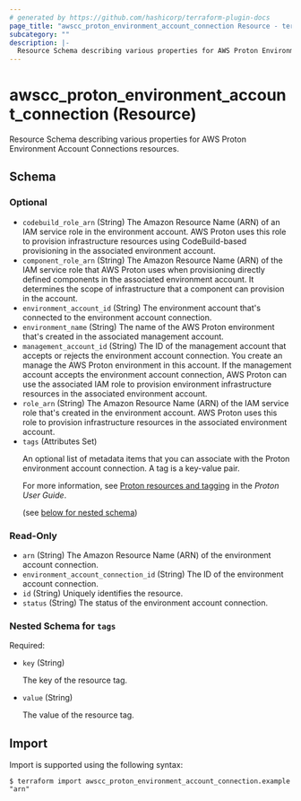 ```yaml
---
# generated by https://github.com/hashicorp/terraform-plugin-docs
page_title: "awscc_proton_environment_account_connection Resource - terraform-provider-awscc"
subcategory: ""
description: |-
  Resource Schema describing various properties for AWS Proton Environment Account Connections resources.
---
```


# awscc_proton_environment_account_connection (Resource)

Resource Schema describing various properties for AWS Proton Environment Account Connections resources.



<!-- schema generated by tfplugindocs -->
## Schema

### Optional

- `codebuild_role_arn` (String) The Amazon Resource Name (ARN) of an IAM service role in the environment account. AWS Proton uses this role to provision infrastructure resources using CodeBuild-based provisioning in the associated environment account.
- `component_role_arn` (String) The Amazon Resource Name (ARN) of the IAM service role that AWS Proton uses when provisioning directly defined components in the associated environment account. It determines the scope of infrastructure that a component can provision in the account.
- `environment_account_id` (String) The environment account that's connected to the environment account connection.
- `environment_name` (String) The name of the AWS Proton environment that's created in the associated management account.
- `management_account_id` (String) The ID of the management account that accepts or rejects the environment account connection. You create an manage the AWS Proton environment in this account. If the management account accepts the environment account connection, AWS Proton can use the associated IAM role to provision environment infrastructure resources in the associated environment account.
- `role_arn` (String) The Amazon Resource Name (ARN) of the IAM service role that's created in the environment account. AWS Proton uses this role to provision infrastructure resources in the associated environment account.
- `tags` (Attributes Set) <p>An optional list of metadata items that you can associate with the Proton environment account connection. A tag is a key-value pair.</p>
         <p>For more information, see <a href="https://docs.aws.amazon.com/proton/latest/userguide/resources.html">Proton resources and tagging</a> in the
        <i>Proton User Guide</i>.</p> (see [below for nested schema](#nestedatt--tags))

### Read-Only

- `arn` (String) The Amazon Resource Name (ARN) of the environment account connection.
- `environment_account_connection_id` (String) The ID of the environment account connection.
- `id` (String) Uniquely identifies the resource.
- `status` (String) The status of the environment account connection.

<a id="nestedatt--tags"></a>
### Nested Schema for `tags`

Required:

- `key` (String) <p>The key of the resource tag.</p>
- `value` (String) <p>The value of the resource tag.</p>

## Import

Import is supported using the following syntax:

```shell
$ terraform import awscc_proton_environment_account_connection.example "arn"
```

